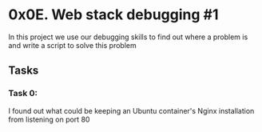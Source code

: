 # 0x0E. Web stack debugging #1
In this project we use our debugging skills to find out where a problem is and write a script to solve this problem
## Tasks
### Task 0:
I found out what could be keeping an Ubuntu container's Nginx installation from listening on port 80
